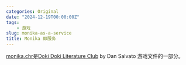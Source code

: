 ```yaml
---
categories: Original
date: "2024-12-19T00:00:00Z"
tags:
    - 游戏
slug: monika-as-a-service
title: Monika 即服务
---
```


[monika.chr](monika.chr)是[Doki Doki Literature Club](https://ddlc.moe/) by Dan Salvato 游戏文件的一部分。
